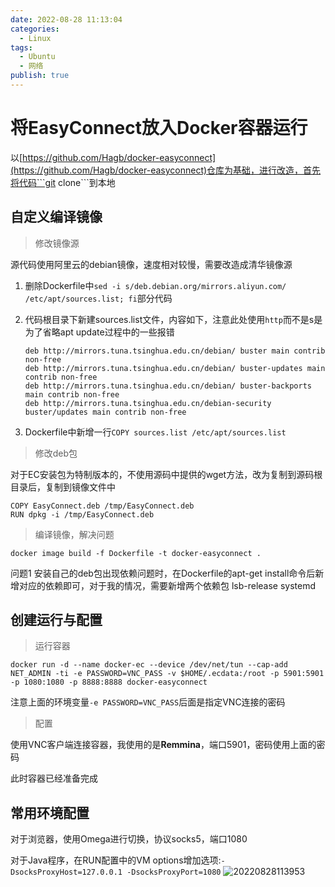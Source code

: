 ```yaml
---
date: 2022-08-28 11:13:04
categories:
  - Linux
tags:
  - Ubuntu
  - 网络
publish: true
---
```


# 将EasyConnect放入Docker容器运行

以[https://github.com/Hagb/docker-easyconnect](https://github.com/Hagb/docker-easyconnect)仓库为基础，进行改造，首先将代码```git clone```到本地

## 自定义编译镜像

> 修改镜像源

源代码使用阿里云的debian镜像，速度相对较慢，需要改造成清华镜像源

1. 删除Dockerfile中```sed -i s/deb.debian.org/mirrors.aliyun.com/ /etc/apt/sources.list; fi```部分代码
2. 代码根目录下新建sources.list文件，内容如下，注意此处使用```http```而不是s是为了省略apt update过程中的一些报错

    ```shell
    deb http://mirrors.tuna.tsinghua.edu.cn/debian/ buster main contrib non-free
    deb http://mirrors.tuna.tsinghua.edu.cn/debian/ buster-updates main contrib non-free
    deb http://mirrors.tuna.tsinghua.edu.cn/debian/ buster-backports main contrib non-free
    deb http://mirrors.tuna.tsinghua.edu.cn/debian-security buster/updates main contrib non-free
    ```

3. Dockerfile中新增一行```COPY sources.list /etc/apt/sources.list```

> 修改deb包

对于EC安装包为特制版本的，不使用源码中提供的wget方法，改为复制到源码根目录后，复制到镜像文件中

```docker
COPY EasyConnect.deb /tmp/EasyConnect.deb
RUN dpkg -i /tmp/EasyConnect.deb
```

> 编译镜像，解决问题

```docker image build -f Dockerfile -t docker-easyconnect .```

问题1 安装自己的deb包出现依赖问题时，在Dockerfile的apt-get install命令后新增对应的依赖即可，对于我的情况，需要新增两个依赖包 lsb-release systemd

## 创建运行与配置

> 运行容器

```docker run -d --name docker-ec --device /dev/net/tun --cap-add NET_ADMIN -ti -e PASSWORD=VNC_PASS -v $HOME/.ecdata:/root -p 5901:5901 -p 1080:1080 -p 8888:8888 docker-easyconnect```

注意上面的环境变量```-e PASSWORD=VNC_PASS```后面是指定VNC连接的密码

> 配置

使用VNC客户端连接容器，我使用的是**Remmina**，端口5901，密码使用上面的密码

此时容器已经准备完成

## 常用环境配置

对于浏览器，使用Omega进行切换，协议socks5，端口1080

对于Java程序，在RUN配置中的VM options增加选项:```-DsocksProxyHost=127.0.0.1 -DsocksProxyPort=1080```
![20220828113953](https://cdn.jsdmirror.com/gh/kkyeer/picbed/20220828113953.png)

